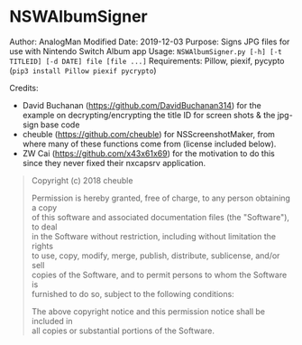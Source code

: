 # NSWAlbumSigner
Author: AnalogMan
Modified Date: 2019-12-03
Purpose: Signs JPG files for use with Nintendo Switch Album app
Usage: `NSWAlbumSigner.py [-h] [-t TITLEID] [-d DATE] file [file ...]`
Requirements: Pillow, piexif, pycypto (`pip3 install Pillow piexif pycrypto`)

Credits: 
- David Buchanan (https://github.com/DavidBuchanan314) for the 
    example on decrypting/encrypting the title ID for screen shots & the jpg-sign base code
- cheuble (https://github.com/cheuble) for NSScreenshotMaker, from where many of these functions
    come from (license included below).
- ZW Cai (https://github.com/x43x61x69) for the motivation to do this since they never fixed
    their nxcapsrv application.
    
> Copyright (c) 2018 cheuble
> 
> Permission is hereby granted, free of charge, to any person obtaining a copy  
of this software and associated documentation files (the "Software"), to deal  
in the Software without restriction, including without limitation the rights  
to use, copy, modify, merge, publish, distribute, sublicense, and/or sell  
copies of the Software, and to permit persons to whom the Software is  
furnished to do so, subject to the following conditions:  
> 
> The above copyright notice and this permission notice shall be included in  
all copies or substantial portions of the Software. 
